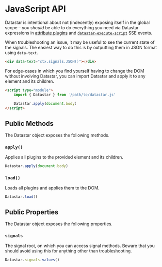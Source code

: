 # JavaScript API

Datastar is intentional about not (indecently) exposing itself in the global scope – you _should_ be able to do everything you need via Datastar expressions in [attribute plugins](/reference/attribute_plugins) and [`datastar-execute-script`](/reference/sse_events#datastar-execute-script) SSE events.

When troubleshooting an issue, it may be useful to see the current state of the signals. The easiest way to do this is by outputting them in JSON format using `data-text`.

```html
<div data-text="ctx.signals.JSON()"></div>
```

For edge-cases in which you find yourself having to change the DOM without involving Datastar, you can import Datastar and apply it to any element and its children.

```html
<script type="module">
    import { Datastar } from '/path/to/datastar.js'
    
    Datastar.apply(document.body)
</script>
```

## Public Methods

The Datastar object exposes the following methods.

### `apply()`

Applies all plugins to the provided element and its children.

```js
Datastar.apply(document.body)
```

### `load()`

Loads all plugins and applies them to the DOM.

```js
Datastar.load()
```

## Public Properties

The Datastar object exposes the following properties.

### `signals`

The signal root, on which you can access signal methods. Beware that you should avoid using this for anything other than troubleshooting.

```js
Datastar.signals.values()
```